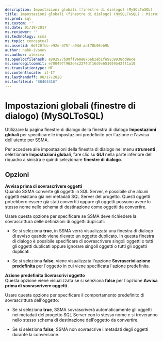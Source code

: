 ```yaml
---
description: Impostazioni globali (finestre di dialogo) (MySQLToSQL)
title: Impostazioni globali (finestre di dialogo) (MySQLToSQL) | Microsoft Docs
ms.prod: sql
ms.custom: ''
ms.date: 01/19/2017
ms.reviewer: ''
ms.technology: ssma
ms.topic: conceptual
ms.assetid: 6df20fbb-e92d-475f-a94d-aaf70b06eb9b
author: nahk-ivanov
ms.author: alexiva
ms.openlocfilehash: e902927b90ff868e8766b3eb1fe9839938dd8ece
ms.sourcegitcommit: e700497f962e4c2274df16d9e651059b42ff1a10
ms.translationtype: MT
ms.contentlocale: it-IT
ms.lasthandoff: 08/17/2020
ms.locfileid: "88463416"
---
```

# <a name="global-settings-dialogs-mysqltosql"></a>Impostazioni globali (finestre di dialogo) (MySQLToSQL)
Utilizzare la pagina finestre di dialogo della finestra di dialogo **Impostazioni globali** per specificare le impostazioni predefinite per l'azione e l'avviso dell'utente per SSMA.  
  
Per accedere alle impostazioni della finestra di dialogo nel menu **strumenti** , selezionare **Impostazioni globali**, fare clic su **GUI** nella parte inferiore del riquadro a sinistra e quindi selezionare **finestre di dialogo**.  
  
## <a name="options"></a>Opzioni  
**Avvisa prima di sovrascrivere oggetti**  
Quando SSMA converte gli oggetti in SQL Server, è possibile che alcuni oggetti esistano già nei metadati SQL Server del progetto. Questi oggetti potrebbero essere già stati convertiti oppure gli oggetti possono avere lo stesso nome nello schema di destinazione come oggetti da convertire.  
  
Usare questa opzione per specificare se SSMA deve richiedere la sovrascrittura delle definizioni di oggetti duplicati:  
  
-   Se si seleziona **true**, in SSMA verrà visualizzata una finestra di dialogo di avviso quando viene rilevato un oggetto duplicato. In questa finestra di dialogo è possibile specificare di sovrascrivere singoli oggetti o tutti gli oggetti duplicati oppure ignorare singoli oggetti o tutti gli oggetti duplicati.  
  
-   Se si seleziona **false**, viene visualizzata l'opzione **Sovrascrivi azione predefinita** per l'oggetto in cui viene specificata l'azione predefinita.  
  
**Azione predefinita Sovrascrivi oggetto**  
Questa opzione viene visualizzata se si seleziona **false** per l'opzione **Avvisa prima di sovrascrivere oggetti** .  
  
Usare questa opzione per specificare il comportamento predefinito di sovrascrittura dell'oggetto:  
  
-   Se si seleziona **true**, SSMA sovrascriverà automaticamente gli oggetti nei metadati del progetto SQL Server con lo stesso nome e si troveranno nello stesso schema di destinazione dell'oggetto da convertire.  
  
-   Se si seleziona **false**, SSMA non sovrascrive i metadati degli oggetti durante la conversione.  
  
